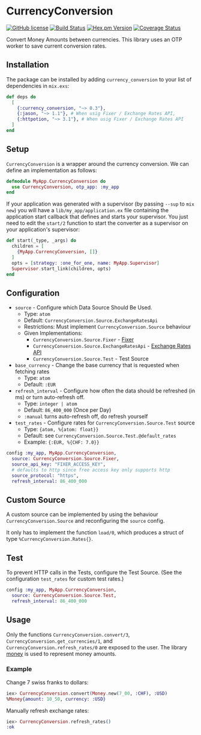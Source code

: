 # CurrencyConversion

[![GitHub license](https://img.shields.io/badge/license-MIT-blue.svg)](https://raw.githubusercontent.com/jshmrtn/currency-conversion/master/LICENSE)
[![Build Status](https://travis-ci.org/jshmrtn/currency-conversion.svg?branch=master)](https://travis-ci.org/jshmrtn/currency-conversion)
[![Hex.pm Version](https://img.shields.io/hexpm/v/currency_conversion.svg?style=flat)](https://hex.pm/packages/currency_conversion)
[![Coverage Status](https://coveralls.io/repos/github/jshmrtn/currency-conversion/badge.svg?branch=master)](https://coveralls.io/github/jshmrtn/currency-conversion?branch=master)

Convert Money Amounts between currencies. This library uses an OTP worker to save current conversion rates.

## Installation

The package can be installed by adding `currency_conversion` to your list of dependencies in `mix.exs`:

```elixir
def deps do
  [
    {:currency_conversion, "~> 0.3"},
    {:jason, "~> 1.1"}, # When usig Fixer / Exchange Rates API,
    {:httpotion, "~> 3.1"}, # When usig Fixer / Exchange Rates API
  ]
end
```

## Setup

`CurrencyConversion` is a wrapper around the currency conversion. We can define an
implementation as follows:

```elixir
defmodule MyApp.CurrencyConversion do
  use CurrencyConversion, otp_app: :my_app
end
```

If your application was generated with a supervisor (by passing `--sup` to `mix new`)
you will have a `lib/my_app/application.ex` file containing the application start
callback that defines and starts your supervisor. You just need to edit the `start/2`
function to start the converter as a supervisor on your application's supervisor:

```elixir
def start(_type, _args) do
  children = [
    {MyApp.CurrencyConversion, []}
  ]
  opts = [strategy: :one_for_one, name: MyApp.Supervisor]
  Supervisor.start_link(children, opts)
end
```

## Configuration

- `source` - Configure which Data Source Should Be Used.
  * Type: `atom`
  * Default: `CurrencyConversion.Source.ExchangeRatesApi`
  * Restrictions: Must implement `CurrencyConversion.Source` behaviour
  * Given Implementations:
    - `CurrencyConversion.Source.Fixer` - [Fixer](https://fixer.io/)
    - `CurrencyConversion.Source.ExchangeRatesApi` - [Exchange Rates API](https://exchangeratesapi.io/)
    - `CurrencyConversion.Source.Test` - Test Source
- `base_currency` - Change the base currency that is requested when fetching rates
  * Type: `atom`
  * Default: `:EUR`
- `refresh_interval` - Configure how often the data should be refreshed (in ms) or turn auto-refresh off.
  * Type: `integer | atom`
  * Default: `86_400_000` (Once per Day)
  * `:manual` turns auto-refresh off, do refresh yourself
- `test_rates` - Configure rates for `CurrencyConversion.Source.Test` source
  * Type: `{atom, %{atom: float}}`
  * Default: see `CurrencyConversion.Source.Test.@default_rates`
  * Example: `{:EUR, %{CHF: 7.0}}`

```elixir
config :my_app, MyApp.CurrencyConversion,
  source: CurrencyConversion.Source.Fixer,
  source_api_key: "FIXER_ACCESS_KEY",
  # defaults to http since free access key only supports http
  source_protocol: "https",
  refresh_interval: 86_400_000
```

## Custom Source

A custom source can be implemented by using the behaviour `CurrencyConversion.Source` and reconfiguring the `source` config.

It only has to implement the function `load/0`, which produces a struct of type `%CurrencyConversion.Rates{}`.

## Test

To prevent HTTP calls in the Tests, configure the Test Source. (See the configuration `test_rates` for custom test rates.)

```elixir
config :my_app, MyApp.CurrencyConversion,
  source: CurrencyConversion.Source.Test,
  refresh_interval: 86_400_000
```

## Usage

Only the functions `CurrencyConversion.convert/3`, `CurrencyConversion.get_currencies/1`, and `CurrencyConversion.refresh_rates/0` are exposed to the user. The library [money](https://github.com/liuggio/money) is used to represent money amounts.

### Example

Change 7 swiss franks to dollars:

```elixir
iex> CurrencyConversion.convert(Money.new(7_00, :CHF), :USD)
%Money{amount: 10_50, currency: :USD}
```

Manually refresh exchange rates:

```elixir
iex> CurrencyConversion.refresh_rates()
:ok
